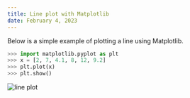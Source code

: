 ```yaml
---
title: Line plot with Matplotlib
date: February 4, 2023
---
```


Below is a simple example of plotting a line using Matplotlib.

```python
>>> import matplotlib.pyplot as plt
>>> x = [2, 7, 4.1, 8, 12, 9.2]
>>> plt.plot(x)
>>> plt.show()
```

<p><img src="../../assets/images/matplotlib-line.png" style="max-width:100%;" alt="line plot"></p>
